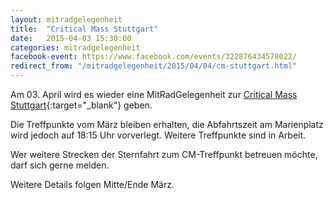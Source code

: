 ```yaml
---
layout: mitradgelegenheit
title:  "Critical Mass Stuttgart"
date:   2015-04-03 15:30:00
categories: mitradgelegenheit
facebook-event: https://www.facebook.com/events/322876434578022/
redirect_from: "/mitradgelegenheit/2015/04/04/cm-stuttgart.html"
---
```


Am 03.&nbsp;April wird es wieder eine MitRadGelegenheit zur [Critical Mass Stuttgart][CM-Stuttgart]{:target="_blank"} geben.

Die Treffpunkte vom März bleiben erhalten, die Abfahrtszeit am Marienplatz wird jedoch auf 18:15&nbsp;Uhr vorverlegt.  Weitere Treffpunkte sind in Arbeit.

Wer weitere Strecken der Sternfahrt zum CM-Treffpunkt betreuen möchte, darf sich gerne melden.

Weitere Details folgen Mitte/Ende März.


[CM-Stuttgart]: https://criticalmassstuttgart.wordpress.com/
